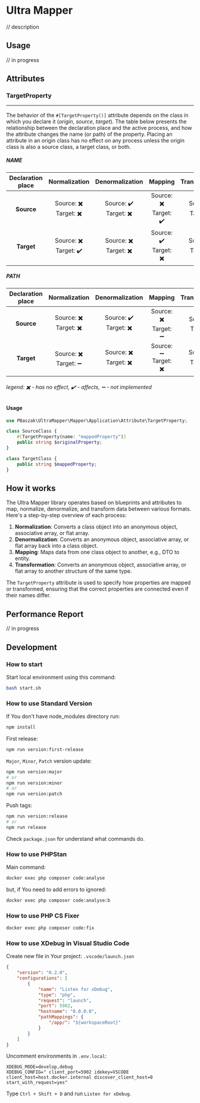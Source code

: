 # Ultra Mapper #

// description

## Usage

// in progress

## Attributes

### TargetProperty<hr>

The behavior of the `#[TargetProperty()]` attribute depends on the class in which you declare it (*origin*, *source*, *target*). The table below presents the relationship between the declaration place and the active process, and how the attribute changes the name (or path) of the property. Placing an attribute in an origin class has no effect on any process unless the origin class is also a source class, a target class, or both.

##### NAME

| Declaration place | Normalization | Denormalization | Mapping | Transformation |
|:-:|:-:|:-:|:-:|:-:|
| **Source** | Source: ✖️<br>Target: ✖️ | Source: ✔️<br>Target: ✖️ | Source: ✖️<br>Target: ✔️ | Source: ✖️<br>Target: ✔️ |
| **Target** | Source: ✖️<br>Target: ✔️ | Source: ✖️<br>Target: ✖️ | Source: ✔️<br>Target: ✖️ | Source: ✔️<br>Target: ✖️ |

##### PATH

| Declaration place | Normalization | Denormalization | Mapping | Transformation |
|:-:|:-:|:-:|:-:|:-:|
| **Source** | Source: ✖️<br>Target: ✖️ | Source: ✔️<br>Target: ✖️ | Source: ✖️<br>Target: ➖ | Source: ✖️<br>Target: ➖ |
| **Target** | Source: ✖️<br>Target: ➖ | Source: ✖️<br>Target: ✖️ | Source: ➖<br>Target: ✖️ | Source: ✔️<br>Target: ✖️ |

###### legend: ✖️ - *has no effect*, ✔️ - *affects*, ➖ - *not implemented*

#### Usage

```php
use PBaszak\UltraMapper\Mapper\Application\Attribute\TargetProperty;

class SourceClass {
    #[TargetProperty(name: "mappedProperty")]
    public string $originalProperty;
}

class TargetClass {
    public string $mappedProperty;
}
```

## How it works

The Ultra Mapper library operates based on blueprints and attributes to map, normalize, denormalize, and transform data between various formats. Here's a step-by-step overview of each process:

1. **Normalization**: Converts a class object into an anonymous object, associative array, or flat array.
2. **Denormalization**: Converts an anonymous object, associative array, or flat array back into a class object.
3. **Mapping**: Maps data from one class object to another, e.g., DTO to entity.
4. **Transformation**: Converts an anonymous object, associative array, or flat array to another structure of the same type.

The `TargetProperty` attribute is used to specify how properties are mapped or transformed, ensuring that the correct properties are connected even if their names differ.

## Performance Report

// in progress

## Development

### How to start

Start local environment using this command:
```sh
bash start.sh
```

### How to use **Standard Version**

If You don't have node_modules directory run:
```sh
npm install
```

First release:
```sh
npm run version:first-release
```

`Major`, `Minor`, `Patch` version update:
```sh
npm run version:major
# or
npm run version:minor
# or
npm run version:patch
```

Push tags:
```sh
npm run version:release
# or
npm run release
```

Check `package.json` for understand what commands do.

### How to use **PHPStan**

Main command:
```bash
docker exec php composer code:analyse
```
but, if You need to add errors to ignored:
```bash
docker exec php composer code:analyse:b
```

### How to use **PHP CS Fixer**

```bash
docker exec php composer code:fix
```

### How to use **XDebug** in **Visual Studio Code**

Create new file in Your project: `.vscode/launch.json`
```json
{
    "version": "0.2.0",
    "configurations": [
        {
            "name": "Listen for xDebug",
            "type": "php",
            "request": "launch",
            "port": 5902,
            "hostname": "0.0.0.0",
            "pathMappings": {
                "/app/": "${workspaceRoot}"
            }
        }
    ]
}
```

Uncomment environments in `.env.local`:
```env
XDEBUG_MODE=develop,debug
XDEBUG_CONFIG=" client_port=5902 idekey=VSCODE client_host=host.docker.internal discover_client_host=0 start_with_request=yes"
```

Type `Ctrl + Shift + D` and run `Listen for xDebug`.
